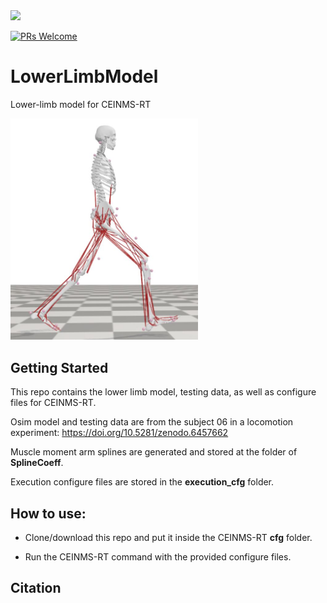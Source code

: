<img src="https://encrypted-tbn0.gstatic.com/images?q=tbn:ANd9GcQ1vHDQMUcbXRoh_hAcOvHvIXIQVk2dtlak3QBu-KU_PnGjMAwr6yHy9VdkSe04BuIF9_w&usqp=CAU" width=200>

[![PRs Welcome](https://img.shields.io/badge/PRs-welcome-brightgreen.svg)]()

# LowerLimbModel
Lower-limb model for CEINMS-RT

<img src="https://github.com/CEINMS-RT/LowerLimbModel/blob/main/model/lowerLegModel.JPG" width=300>

## Getting Started
This repo contains the lower limb model, testing data, as well as configure files for CEINMS-RT.

Osim model and testing data are from the subject 06 in a locomotion experiment: https://doi.org/10.5281/zenodo.6457662

Muscle moment arm splines are generated and stored at the folder of **SplineCoeff**.

Execution configure files are stored in the **execution_cfg** folder. 

## How to use:
* Clone/download this repo and put it inside the CEINMS-RT **cfg** folder.

* Run the CEINMS-RT command with the provided configure files.

## Citation


